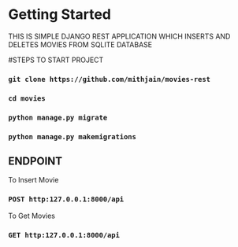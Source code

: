 # Getting Started
THIS IS SIMPLE DJANGO REST APPLICATION WHICH INSERTS AND DELETES MOVIES FROM SQLITE DATABASE

#STEPS TO START PROJECT

### `git clone https://github.com/mithjain/movies-rest`
### `cd movies`
### `python manage.py migrate`
### `python manage.py makemigrations`

## ENDPOINT

To Insert Movie

### `POST http:127.0.0.1:8000/api`

To Get Movies

### `GET http:127.0.0.1:8000/api`